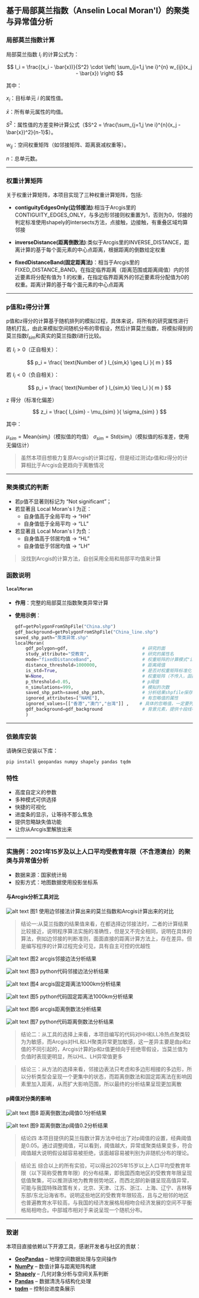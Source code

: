## 基于局部莫兰指数（Anselin Local Moran'I）的聚类与异常值分析

### 局部莫兰指数计算
局部莫兰指数 $I_i$ 的计算公式为：

$$
I_i = \frac{(x_i - \bar{x})}{S^2} \cdot \left( \sum_{j=1,j \ne i}^{n} w_{ij}(x_j - \bar{x}) \right)
$$

其中：

$x_i$：目标单元 $i$ 的属性值。

$\bar{x}$：所有单元属性的均值。

$S^2$：属性值的方差变种计算公式（$S^2 = \frac{\sum_{j=1,j \ne i}^{n}(x_j - \bar{x})^2}{n-1}$）。

$w_{ij}$：空间权重矩阵（如邻接矩阵、距离衰减权重等）。

$n$：总单元数。

---

### 权重计算矩阵

关于权重计算矩阵，本项目实现了三种权重计算矩阵，包括:

* **contiguityEdgesOnly(边邻接法)**:相当于Arcgis里的CONTIGUITY_EDGES_ONLY，与多边形邻接则权重置为1，否则为0，邻接的判定标准使用shapely的intersects方法，点接触，边接触，有重叠区域均算邻接

* **inverseDistance(距离倒数法)**:类似于Arcgis里的INVERSE_DISTANCE，距离计算的基于每个面元素的中心点距离，根据距离的倒数给定权重

* **fixedDistanceBand(固定距离法)**：相当于Arcgis里的FIXED_DISTANCE_BAND。在指定临界距离（距离范围或距离阈值）内的邻近要素将分配有值为 1 的权重，在指定临界距离外的邻近要素将分配值为0的权重。距离计算的基于每个面元素的中心点距离

---
### p值和z得分计算

p值和z得分的计算基于随机排列的模拟过程，具体来说，将所有的研究属性进行随机打乱，由此来模拟空间随机分布的零假设，然后计算莫兰指数，将模拟得到的莫兰指数$I_{sim}$和真实的莫兰指数$I$进行比较。


若 $I_i > 0$（正自相关）：

$$
  p_i = \frac{ \text{Number of } I_{sim,k} \geq I_i }{ m }
$$

若 $I_i < 0$（负自相关）：

$$
  p_i = \frac{ \text{Number of } I_{sim,k} \leq I_i }{ m }
$$

z 得分（标准化偏差）

$$
z_i = \frac{ I_{sim} - \mu_{sim} }{ \sigma_{sim} }
$$

其中：

$\mu_{sim} = \text{Mean}(\text{sim}_i)$（模拟值的均值）
$\sigma_{sim} = \text{Std}(\text{sim}_i)$（模拟值的标准差，使用无偏估计）


>虽然本项目想极力复原Arcgis的计算过程，但是经过测试p值和z得分的计算相比于Arcgis会更趋向于离散情况

---

### 聚类模式的判断

* 若p值不显著则标记为 “Not significant”；
* 若显著且 Local Moran's I 为正：
    * 自身值高于全局平均 → “HH”
    * 自身值低于全局平均 → “LL”
* 若显著且 Local Moran's I 为负：
    * 自身值高于邻居均值 → “HL”
    * 自身值低于邻居均值 → “LH”

>没找到Arcgis的计算方法，自创采用全局和局部平均值来计算


### 函数说明

#### `localMoran`

* **作用**：完整的局部莫兰指数聚类异常计算

* **使用示例**：
    ```python
    gdf=getPolygonFromShpFile("China.shp")
    gdf_background=getPolygonFromShpFile("China_line.shp")
    saved_shp_path="聚类异常.shp"     
    localMoran(
        gdf_polygon=gdf,                            # 研究的面
        study_attribute="受教育",                    # 研究的属性名
        mode="fixedDistanceBand",                   # 权重矩阵的计算模式"inverseDistance""contiguityEdgesOnly""fixedDistanceBand"
        distance_threshold=1000000,                 # 距离阈值
        is_std=True,                                # 是否对权重矩阵标准化
        W=None,                                     # 权重矩阵（不传入，函数内计算）
        p_threshold=0.05,                           # p阈值
        n_simulations=999,                          # 模拟的次数
        saved_shp_path=saved_shp_path,              # 分析结果shpfile保存地址，不需要该功能填None
        ignored_attributes=["NAME"],                # 有忽略值的属性
        ignored_values=[["香港","澳门","台湾"]] ,    # 具体的忽略值，一定要列表里套列表！
        gdf_background=gdf_background               # 背景元素，提供十段线等，没有就填None
        )
    ```

---

### 依赖库安装

请确保已安装以下库：

```bash
pip install geopandas numpy shapely pandas tqdm
```

### 特性

* 高度自定义的参数
* 多种模式可供选择
* 快捷的可视化
* 进度条的显示，让等待不那么焦急
* 提供忽略缺失值功能
* 让你从Arcgis里解放出来

---

### 实施例：2021年15岁及以上人口平均受教育年限（不含港澳台）的聚类与异常值分析

* 数据来源：国家统计局
* 投影方式：地图数据使用投影坐标系



#### 与Arcgis分析工具对比

![alt text](assets/边邻接法莫兰指数对比.png)
图1 使用边邻接法计算出来的莫兰指数和Arcgis计算出来的对比

>结论一:从莫兰指数的结果值来看，在都选择边邻接法时，二者的计算结果比较接近，说明程序算法实施的准确性，但是又不完全相同，说明在具体的算法，例如边邻接的判断准则，面面直接的距离计算方法上，存在差异。但是编写程序的计算过程完全可见，具有自主可控的优越性

![alt text](assets/contiguity_edges_only_arcgis.jpg)
图2 arcgis邻接边法分析结果

![alt text](assets/contiguityedgesonly_python_p05.jpg)
图3 python代码邻接边法分析结果

![alt text](assets/fixeddistance_1000000_arcgis.jpg)
图4 arcgis固定距离法1000km分析结果

![alt text](assets/fixeddistance_1000000_python.jpg)
图5 python代码固定距离法1000km分析结果

![alt text](assets/inversedistance_arcgis.jpg)
图6 arcgis距离倒数法分析结果

![alt text](assets/inversedistance_python_p05.jpg)
图7 python代码距离倒数法分析结果

>结论二：从工具的选择上来看，本项目编写的代码对HH和LL冷热点聚类较为为敏感，而Arcgis对HL和LH聚类异常更加敏感，这一差异主要是由p和z值的不同引起的，Arcgis计算的p和z值更倾向于拒绝零假设，当莫兰值为负值时表现更明显，所以HL、LH异常值更多

>结论三：从方法的选择来看，邻接边表法只考虑和多边形相接的多边形，所以分析类型会呈现一个更集中的状态，而距离倒数法和固定距离法在影响因素里加入距离，从而扩大影响范围，所以最终的分析结果呈现更加离散

#### p阈值对分类的影响

![alt text](assets/inversedistance_p1.jpg)
图8 距离倒数法p阈值0.1分析结果

![alt text](assets/inversedistance_p2.jpg)
图9 距离倒数法p阈值0.2分析结果

>结论四 本项目提供的莫兰指数计算方法中给出了对p阈值的设置，经典阈值是0.05。通过调整阈值，可以看到，阈值越大，异常或聚类结果变多，符合阈值越大说明假设越容易被拒绝，该面越容易被判别为非随机分布的理论。

>结论五 综合以上的所有实验，可以得出2025年15岁以上人口平均受教育年限（以下简称受教育年限）的分布结果，即我国西南地区的受教育年限呈现低值聚集，可以推测该地为教育弱势地区，而西北部的新疆呈现高值异常，可能与我国特殊政策有关，北京、天津、江苏、浙江、上海、辽宁、吉林等东部/东北沿海省市。说明这些地区的受教育年限较高，且与之相邻的地区也普遍教育水平较高，与我国的经济发展格局相吻合经济发展的空间不平衡格局相吻合。中部城市相对于来说呈现一个随机分布。

---

### 致谢

本项目直接依赖以下开源工具，感谢开发者与社区的贡献：

- **[GeoPandas](https://geopandas.org/)** – 地理空间数据处理与空间操作
- **[NumPy](https://numpy.org/)** – 数值计算与距离矩阵构建
- **[Shapely](https://shapely.readthedocs.io/)** – 几何对象分析与空间关系判断
- **[Pandas](https://pandas.pydata.org/)** – 数据清洗与结构化处理
- **[tqdm](https://github.com/tqdm/tqdm)** – 控制台进度条展示
